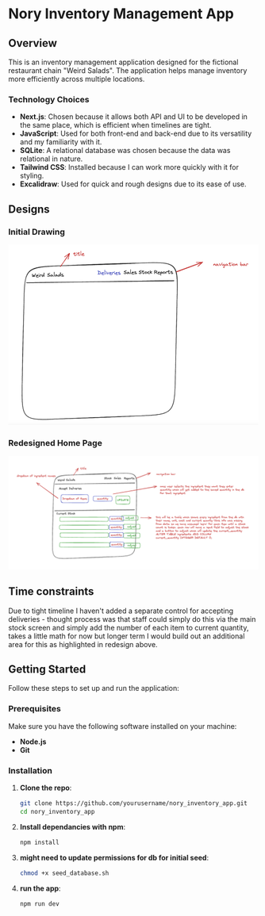 # Nory Inventory Management App

## Overview

This is an inventory management application designed for the fictional restaurant chain "Weird Salads". The application helps manage inventory more efficiently across multiple locations.

### Technology Choices

- **Next.js**: Chosen because it allows both API and UI to be developed in the same place, which is efficient when timelines are tight.
- **JavaScript**: Used for both front-end and back-end due to its versatility and my familiarity with it.
- **SQLite**: A relational database was chosen because the data was relational in nature.
- **Tailwind CSS**: Installed because I can work more quickly with it for styling.
- **Excalidraw**: Used for quick and rough designs due to its ease of use.

## Designs

### Initial Drawing

![Initial Drawing](designs/Landing-Page-Design.png)

### Redesigned Home Page

![Redesigned Home Page](designs/Redesign_of_landing_page_stock_and_deliveries.png)

## Time constraints

Due to tight timeline I haven't added a separate control for accepting deliveries - thought process was that
staff could simply do this via the main stock screen and simply add the number of each item to current quantity,
takes a little math for now but longer term I would build out an additional area for this as highlighted in redesign above.

## Getting Started

Follow these steps to set up and run the application:

### Prerequisites

Make sure you have the following software installed on your machine:

- **Node.js**
- **Git**

### Installation

1. **Clone the repo**:

   ```bash
   git clone https://github.com/yourusername/nory_inventory_app.git
   cd nory_inventory_app

   ```

2. **Install dependancies with npm**:

   ```bash
   npm install

   ```

3. **might need to update permissions for db for initial seed**:

   ```bash
   chmod +x seed_database.sh

   ```

4. **run the app**:
   ```bash
   npm run dev
   ```
